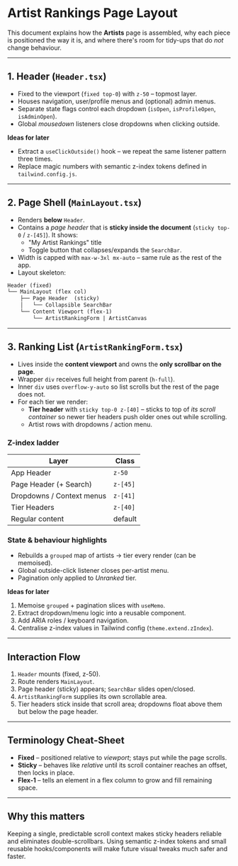 # Artist Rankings Page Layout

This document explains how the **Artists** page is assembled, why each piece is positioned the way it is, and where there's room for tidy-ups that do *not* change behaviour.

---
## 1. Header (`Header.tsx`)
* Fixed to the viewport (`fixed top-0`) with `z-50` – topmost layer.
* Houses navigation, user/profile menus and (optional) admin menus.
* Separate state flags control each dropdown (`isOpen`, `isProfileOpen`, `isAdminOpen`).
* Global *mousedown* listeners close dropdowns when clicking outside.

**Ideas for later**
* Extract a `useClickOutside()` hook – we repeat the same listener pattern three times.
* Replace magic numbers with semantic z-index tokens defined in `tailwind.config.js`.

---
## 2. Page Shell (`MainLayout.tsx`)
* Renders **below** `Header`.
* Contains a *page header* that is **sticky inside the document** (`sticky top-0` / `z-[45]`).  It shows:
  * "My Artist Rankings" title
  * Toggle button that collapses/expands the `SearchBar`.
* Width is capped with `max-w-3xl mx-auto` – same rule as the rest of the app.
* Layout skeleton:

```txt
Header (fixed)
└── MainLayout (flex col)
    ├── Page Header  (sticky)
    │   └── Collapsible SearchBar
    └── Content Viewport (flex-1)
        └── ArtistRankingForm | ArtistCanvas
```

---
## 3. Ranking List (`ArtistRankingForm.tsx`)
* Lives inside the **content viewport** and owns the **only scrollbar on the page**.
* Wrapper `div` receives full height from parent (`h-full`).
* Inner `div` uses `overflow-y-auto` so list scrolls but the rest of the page does not.
* For each tier we render:
  * **Tier header** with `sticky top-0 z-[40]` – sticks to top of *its scroll container* so newer tier headers push older ones out while scrolling.
  * Artist rows with dropdowns / action menu.

### Z-index ladder
| Layer                            | Class  |
|----------------------------------|--------|
| App Header                       | `z-50` |
| Page Header (+ Search)           | `z-[45]` |
| Dropdowns / Context menus        | `z-[41]` |
| Tier Headers                     | `z-[40]` |
| Regular content                  | default |

### State & behaviour highlights
* Rebuilds a `grouped` map of artists → tier every render (can be memoised).
* Global outside-click listener closes per-artist menu.
* Pagination only applied to *Unranked* tier.

**Ideas for later**
1. Memoise `grouped` + pagination slices with `useMemo`.
2. Extract dropdown/menu logic into a reusable component.
3. Add ARIA roles / keyboard navigation.
4. Centralise z-index values in Tailwind config (`theme.extend.zIndex`).

---
## Interaction Flow
1. `Header` mounts (fixed, z-50).
2. Route renders `MainLayout`.
3. Page header (sticky) appears; `SearchBar` slides open/closed.
4. `ArtistRankingForm` supplies its own scrollable area.
5. Tier headers stick inside that scroll area; dropdowns float above them but below the page header.

---
## Terminology Cheat-Sheet
* **Fixed** – positioned relative to *viewport*; stays put while the page scrolls.
* **Sticky** – behaves like *relative* until its scroll container reaches an offset, then locks in place.
* **Flex-1** – tells an element in a flex column to grow and fill remaining space.

---
## Why this matters
Keeping a single, predictable scroll context makes sticky headers reliable and eliminates double-scrollbars.  Using semantic z-index tokens and small reusable hooks/components will make future visual tweaks much safer and faster. 